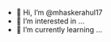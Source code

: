 - 👋 Hi, I’m @mhaskerahul17
- 👀 I’m interested in ...
- 🌱 I’m currently learning ...



<!---
mhaskerahul17/mhaskerahul17 is a ✨ special ✨ repository because its `README.md` (this file) appears on your GitHub profile.
You can click the Preview link to take a look at your changes.
--->
